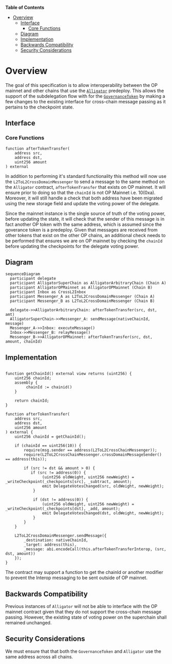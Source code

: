 <!-- START doctoc generated TOC please keep comment here to allow auto update -->
<!-- DON'T EDIT THIS SECTION, INSTEAD RE-RUN doctoc TO UPDATE -->
**Table of Contents**

- [Overview](#overview)
  - [Interface](#interface)
    - [Core Functions](#core-functions)
  - [Diagram](#diagram)
  - [Implementation](#implementation)
  - [Backwards Compatibility](#backwards-compatibility)
  - [Security Considerations](#security-considerations)

<!-- END doctoc generated TOC please keep comment here to allow auto update -->

# Overview

The goal of this specification is to allow interoperability between the OP mainnet and other chains that use the [`Alligator`](alligator.md) predeploy. This allows the support of the
subdelegation flow with for the [`GovernanceToken`](gov-token.md) by making a few changes to the existing interface for cross-chain message passing as it pertains to the checkpoint state.

## Interface

### Core Functions

```solidity
function afterTokenTransfer(
    address src,
    address dst,
    uint256 amount
) external
```

In addition to performing it's standard functionality this method will now use the `L2ToL2CrossDomainMessenger` to send a message to the same method on the `Alligator` contract, `afterTokenTransfer` that exists on OP mainnet. It will ensure prior to doing so that the `chainId` is not OP Mainnet i.e. 10(0xa). Moreover, it will still handle a check that both address have been migrated using the new storage field and update the voting power of the delegate.

Since the mainnet instance is the single source of truth of the voting power, before updating the state, it will check that the sender of this message is in fact another OP token with the same address, which is assumed since the goverance token is a predeploy. Given that messages are received from other tokens that exist on the other OP chains, an additional check needs to be performed that ensures we are on OP mainnet by checking the `chainId` before updating the checkpoints for the delegate voting power.

## Diagram

```mermaid
sequenceDiagram
  participant delegate
  participant AlligatorSuperChain as AlligatorArbitraryChain (Chain A)
  participant AlligatorOPMainnet as AlligatorOPMainnet (Chain B)
  participant Inbox as CrossL2Inbox
  participant Messenger_A as L2ToL2CrossDomainMessenger (Chain A)
  participant Messenger_B as L2ToL2CrossDomainMessenger (Chain B)

  delegate->>AlligatorArbitraryChain: afterTokenTransfer(src, dst, amt)
  AlligatorSuperChain->>Messenger_A: sendMessage(nativeChainId, message)
  Messenger_A->>Inbox: executeMessage()
  Inbox->>Messenger_B: relayMessage()
  Messenger_B->>AlligatorOPMainnet: afterTokenTransfer(src, dst, amount, chainId)
```

## Implementation

```solidity

function getChainId() external view returns (uint256) {
    uint256 chainId;
    assembly {
         chainId := chainid()
    }

    return chainId;
}

function afterTokenTransfer(
    address src,
    address dst,
    uint256 amount
) external {
    uint256 chainId = getChainId();

    if (chainId == uint256(10)) {
        require(msg.sender == address(L2ToL2CrossChainMessenger));
        require(L2ToL2CrossChainMessenger.crossDomainMessageSender() == address(this));

        if (src != dst && amount > 0) {
           if (src != address(0)) {
                (uint256 oldWeight, uint256 newWeight) = _writeCheckpoint(_checkpoints[src], _subtract, amount);
                emit DelegateVotesChanged(src, oldWeight, newWeight);
            }

            if (dst != address(0)) {
                (uint256 oldWeight, uint256 newWeight) = _writeCheckpoint(_checkpoints[dst], _add, amount);
                emit DelegateVotesChanged(dst, oldWeight, newWeight);
            }
        }
    }

    L2ToL2CrossDomainMessenger.sendMessage({
        _destination: nativeChainId,
        _target: address(this),
        _message: abi.encodeCall(this.afterTokenTransferInterop, (src, dst, amount))
    });
}
```

The contract may support a function to get the chainId or another modifier to prevent the Interop messaging to be sent outside of OP mainnet.

## Backwards Compatibility

Previous instances of `Alligator` will not be able to interface with the OP mainnet contract given that they do not support the cross-chain message passing. However, the existing state
of voting power on the superchain shall remained unchanged.

## Security Considerations

We must ensure that that both the `GovernanceToken` and `Alligator` use the same address across all chains.

